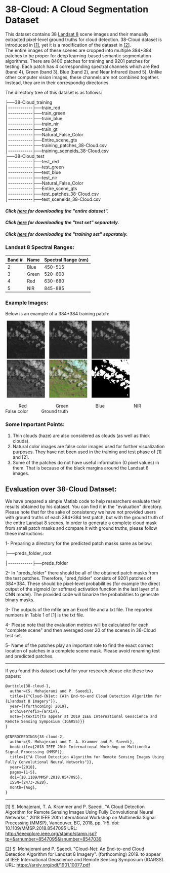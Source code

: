 # 38-Cloud: A Cloud Segmentation Dataset
This dataset contains 38 [Landsat 8](https://www.usgs.gov/land-resources/nli/landsat/landsat-8?qt-science_support_page_related_con=0#qt-science_support_page_related_con) scene images and their manually extracted pixel-level ground truths for cloud detection. 38-Cloud dataset is introduced in [[1]](https://arxiv.org/pdf/1901.10077.pdf), yet it is a modification of the dataset in [[2]](https://ieeexplore.ieee.org/document/8547095).  
The entire images of these scenes are cropped into multiple 384*384 patches to be proper for deep learning-based semantic segmentation algorithms. There are 8400 patches for training and 9201 patches for testing.
Each patch has 4 corresponding spectral channels which are Red (band 4), Green (band 3), Blue (band 2), and Near Infrared (band 5). Unlike other computer vision images, these channels are not combined together. Instead, they are in their correspondig directories. 

The directory tree of this dataset is as follows:
  
├──38-Cloud_training  
│------------├──train_red  
│------------├──train_green  
│------------├──train_blue  
│------------├──train_nir  
│------------├──train_gt  
│------------├──Natural_False_Color  
│------------├──Entire_scene_gts  
│------------├──training_patches_38-Cloud.csv  
│------------├──training_sceneids_38-Cloud.csv  
├──38-Cloud_test     
│------------├──test_red  
│------------├──test_green  
│------------├──test_blue  
│------------├──test_nir  
│------------├──Natural_False_Color  
│------------├──Entire_scene_gts  
│------------├──test_patches_38-Cloud.csv  
│------------├──test_sceneids_38-Cloud.csv    
  
    
#### *Click [here](https://goo.gl/683SHf) for downloading the "entire dataset".*
#### *Click [here](https://vault.sfu.ca/index.php/s/VRzcxMyoQlBMT2D) for downloading the "test set" separately.*
#### *Click [here](https://vault.sfu.ca/index.php/s/90HKcQv3wSMO0gD) for downloading the "training set" separately.*

### Landsat 8 Spectral Ranges:<br>  

| Band #  | Name | Spectral Range (nm) |
| ------------- | ------------- |------|
| 2  | Blue  | 450-515|
| 3  | Green  | 520-600|
| 4  | Red  | 630-680|
| 5  | NIR  |845-885|

### Example Images:
Below is an example of a 384*384 training patch:  

<div>
  <img src="./sample/red_patch_192_10_by_12_LC08_L1TP_002053_20160520_20170324_01_T1.jpg" width="120" height="120" hspace=5 > 
  <img src="./sample/green_patch_192_10_by_12_LC08_L1TP_002053_20160520_20170324_01_T1.jpg" width="120" height="120"hspace=5 > 
  <img src="./sample/blue_patch_192_10_by_12_LC08_L1TP_002053_20160520_20170324_01_T1.jpg" width="120" height="120" hspace=5 > 
  <img src="./sample/nir_patch_192_10_by_12_LC08_L1TP_002053_20160520_20170324_01_T1.jpg" width="120" height="120" hspace=5 > 
  <img src="./sample/truecolor_patch_192_10_by_12_LC08_L1TP_002053_20160520_20170324_01_T1.jpg" width="120" height="120" hspace=5 > 
  <img src="./sample/gt_patch_192_10_by_12_LC08_L1TP_002053_20160520_20170324_01_T1.jpg" width="120" height="120" hspace=5 > 
</div>

&emsp;&emsp;&emsp;Red &emsp;&emsp;&emsp;&emsp;&emsp;&emsp; Green &emsp;&emsp;&emsp;&emsp;&emsp;&nbsp;&nbsp; Blue &emsp;&emsp;&emsp;&emsp;&emsp;&emsp; NIR &emsp;&emsp;&emsp;&emsp;&emsp; False color&emsp;&emsp;&emsp;Ground truth
  
### Some Important Points:
1. Thin clouds (haze) are also considered as clouds (as well as thick clouds).
2. Natural color images are false color images used for further visualization purposes. They have not been used in the training and test phase of \[1] and \[2]\.  
3. Some of the patches do not have useful information (0 pixel values) in them. That is because of the black margins around the Landsat 8 images.

## Evaluation over 38-Cloud Dataset:
We have prepared a simple Matlab code to help researchers evaluate their results obtained by his dataset. You can find it in the "evaluation" directory. Please note that for the sake of consistency we have not provided users with ground truths of each 384*384 test patch, but with the ground truth of the entire Landsat 8 scenes. In order to generate a complete cloud mask from small patch masks and compare it with ground truths, please follow these instructions:

1- Preparing a directory for the predicted patch masks same as below:

├──preds_folder_root

│------------├──preds_folder


2- In "preds_folder" there should be all of the obtained patch masks from the test patches. Therefore, "pred_folder" consists of 9201 patches of 384*384. These should be pixel-level probabilities (for example the direct output of the sigmoid (or softmax) activation function in the last layer of a CNN model). The provided code will binarize the probabilities to generate binary masks.

3- The outputs of the mfile are an Excel file and a txt file. The reported numbers in Table 1 of \[1] is the txt file.

4- Please note that the evaluation metrics will be calculated for each "complete scene" and then averaged over 20 of the scenes in 38-Cloud test set.

5- Name of the patches play an important role to find the exact correct location of patches in a complete scene mask. Please avoid renaming test and predicted patches.

**************************************
If you found this dataset useful for your research please cite these two papers:    

```
@article{38-cloud-1,  
  author={S. Mohajerani and P. Saeedi},
  title={{"Cloud-{N}et: {A}n End-to-end Cloud Detection Algorithm for {L}andsat 8 Imagery"}},
  year={(forthcoming) 2019},
  archivePrefix={arXiv},
  note={\textit{to appear at 2019 IEEE International Geoscience and Remote Sensing Symposium (IGARSS)}}
}

@INPROCEEDINGS{38-cloud-2,   
  author={S. Mohajerani and T. A. Krammer and P. Saeedi},   
  booktitle={2018 IEEE 20th International Workshop on Multimedia Signal Processing (MMSP)},   
  title={{"A Cloud Detection Algorithm for Remote Sensing Images Using Fully Convolutional Neural Networks"}},   
  year={2018},    
  pages={1-5},   
  doi={10.1109/MMSP.2018.8547095},   
  ISSN={2473-3628},   
  month={Aug},  
}
```
---- 
[1] S. Mohajerani, T. A. Krammer and P. Saeedi, "A Cloud Detection Algorithm for Remote Sensing Images Using Fully Convolutional Neural Networks," 2018 IEEE 20th International Workshop on Multimedia Signal Processing (MMSP), Vancouver, BC, 2018, pp. 1-5.
doi: 10.1109/MMSP.2018.8547095
URL: http://ieeexplore.ieee.org/stamp/stamp.jsp?tp=&arnumber=8547095&isnumber=8547039  

[2] S. Mohajerani and P. Saeedi. "Cloud-Net: An End-to-end Cloud Detection Algorithm for Landsat
8 Imagery". (forthcoming) 2019. to appear at IEEE International Geoscience and Remote
Sensing Symposium (IGARSS).
URL: https://arxiv.org/pdf/1901.10077.pdf

